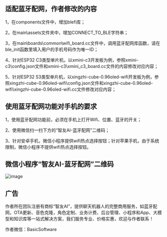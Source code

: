 
## 适配蓝牙配网，作者修改的内容
1，在components文件中，增加blefi库；
 
2，在main\assets文件夹中，增加CONNECT_TO_BLE字符串；

3，在main\boards\common\wifi_board.cc文件中，调用蓝牙配网库函数，请在ble_init函数里填入用户的手机号码作为唯一ID；

4、针对ESP32 C3类型单片机，以xmini-c3开发板为例，参照xmini-c3\config.json文件和xmini-c3\xmini_c3_board.cc文件的内容修改对应内容；

5、针对ESP32 S3类型单片机，以xingzhi-cube-0.96oled-wifi开发板为例，参照xingzhi-cube-0.96oled-wifi\config.json文件和xingzhi-cube-0.96oled-wifi\xingzhi-cube-0.96oled-wifi.cc文件修改对应内容；

## 使用蓝牙配网功能对手机的要求
1，使用蓝牙配网功能前，必须在手机上打开Wifi、位置、蓝牙的开关；

2、使用微信扫一扫下方的“智友AI-蓝牙配网”二维码；

3、针对安卓手机，微信小程序提供wifi热点选择按钮；针对苹果手机，由于系统限制，微信小程序不提供wifi热点选择按钮。

## 微信小程序“智友AI-蓝牙配网”二维码

![image](https://github.com/user-attachments/assets/7316fdda-95d7-4268-b3f2-8287df66d562)

## 广告
作者所在团队注册有商标“智友AI”，提供聊天机器人的完整商用服务，如蓝牙配网，OTA更新、音色克隆，角色定制、业务计费、后台管理、小程序和App、大模型和知识库等一站式解决方案，我们服务专业、价格实惠，欢迎与作者联系！

作者微信：BasicSoftware
